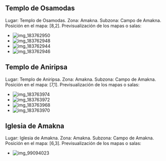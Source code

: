 ## Templo de Osamodas
Lugar: Templo de Osamodas.
Zona: Amakna.
Subzona: Campo de Amakna.
Posición en el mapa: [8,2].
Previsualización de los mapas o salas:
- ![img_183762950](https://media.discordapp.net/attachments/1115311447145193482/1115341893560176650/183762950.jpg)
- ![img_183762948](https://media.discordapp.net/attachments/1115311447145193482/1115341891907620934/183762948.jpg)
- ![img_183762944](https://media.discordapp.net/attachments/1115311447145193482/1115341888468308050/183762944.jpg)
- ![img_183762946](https://media.discordapp.net/attachments/1115311447145193482/1115341890393489408/183762946.jpg)

## Templo de Aniripsa
Lugar: Templo de Aniripsa.
Zona: Amakna.
Subzona: Campo de Amakna.
Posición en el mapa: [7,1].
Previsualización de los mapas o salas:
- ![img_183763974](https://media.discordapp.net/attachments/1115311447145193482/1115341947071107184/183763974.jpg)
- ![img_183763972](https://media.discordapp.net/attachments/1115311447145193482/1115341926850375822/183763972.jpg)
- ![img_183763968](https://media.discordapp.net/attachments/1115311447145193482/1115341923503329280/183763968.jpg)
- ![img_183763970](https://media.discordapp.net/attachments/1115311447145193482/1115341925294289027/183763970.jpg)

## Iglesia de Amakna
Lugar: Iglesia de Amakna.
Zona: Amakna.
Subzona: Campo de Amakna.
Posición en el mapa: [6,3].
Previsualización de los mapas o salas:
- ![img_99094023](https://media.discordapp.net/attachments/1115311447145193482/1115372048735281153/99094023.jpg)